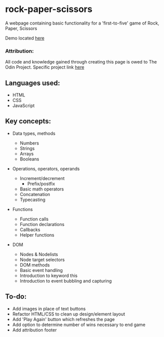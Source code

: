 # rock-paper-scissors
A webpage containing basic functionality for a 'first-to-five' game of Rock, Paper, Scissors

Demo located [here](https://sorrrb.github.io/rock-paper-scissors/)

### Attribution:
All code and knowledge gained through creating this page is owed to The Odin Project. Specific project link [here](https://www.theodinproject.com/lessons/foundations-revisiting-rock-paper-scissors)

## Languages used:
- HTML
- CSS
- JavaScript

## Key concepts:
- Data types, methods
    - Numbers
    - Strings
    - Arrays
    - Booleans

- Operations, operators, operands
    - Increment/decrement
        - Prefix/postfix
    - Basic math operators
    - Concatenation
    - Typecasting

- Functions
    - Function calls
    - Function declarations
    - Callbacks
    - Helper functions

- DOM
    - Nodes & Nodelists
    - Node target selectors
    - DOM methods
    - Basic event handling
    - Introduction to keyword this
    - Introduction to event bubbling and capturing

## To-do:
- Add images in place of text buttons
- Refactor HTML/CSS to clean up design/element layout
- Add 'Play Again' button which refreshes the page
- Add option to determine number of wins necessary to end game
- Add attribution footer
